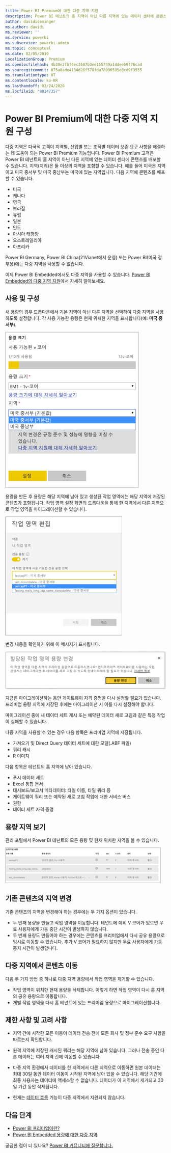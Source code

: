 ```yaml
---
title: Power BI Premium에 대한 다중 지역 지원
description: Power BI 테넌트의 홈 지역이 아닌 다른 지역에 있는 데이터 센터에 콘텐츠를 배포하는 방법을 알아봅니다.
author: davidiseminger
ms.author: davidi
ms.reviewer: ''
ms.service: powerbi
ms.subservice: powerbi-admin
ms.topic: conceptual
ms.date: 02/05/2019
LocalizationGroup: Premium
ms.openlocfilehash: 4b30e2fbf4ec3607b3ee155749a1ddeeb9f76cad
ms.sourcegitcommit: 075a0ade4134d28f578fda78996595e8cd9f3555
ms.translationtype: HT
ms.contentlocale: ko-KR
ms.lasthandoff: 03/24/2020
ms.locfileid: "80147357"
---
```

# <a name="configure-multi-geo-support-for-power-bi-premium"></a>Power BI Premium에 대한 다중 지역 지원 구성

다중 지역은 다국적 고객이 지역별, 산업별 또는 조직별 데이터 보존 요구 사항을 해결하는 데 도움이 되는 Power BI Premium 기능입니다. Power BI Premium 고객은 Power BI 테넌트의 홈 지역이 아닌 다른 지역에 있는 데이터 센터에 콘텐츠를 배포할 수 있습니다. 지역(지리)은 둘 이상의 지역을 포함할 수 있습니다. 예를 들어 미국은 지역이고 미국 중서부 및 미국 중남부는 미국에 있는 지역입니다. 다음 지역에 콘텐츠를 배포할 수 있습니다.

- 미국
- 캐나다
- 영국
- 브라질
- 유럽
- 일본
- 인도
- 아시아 태평양
- 오스트레일리아
- 아프리카

Power BI Germany, Power BI China(21Vianet에서 운영) 또는 Power BI(미국 정부용)에는 다중 지역을 사용할 수 없습니다.

이제 Power BI Embedded에서도 다중 지역을 사용할 수 있습니다. [Power BI Embedded의 다중 지역 지원](developer/embedded/embedded-multi-geo.md)에서 자세히 알아보세요.

## <a name="enable-and-configure"></a>사용 및 구성

새 용량의 경우 드롭다운에서 기본 지역이 아닌 다른 지역을 선택하여 다중 지역을 사용하도록 설정합니다.  각 사용 가능한 용량은 현재 위치한 지역을 표시합니다(예: **미국 중서부**).

![용량 크기: 지역을 선택합니다. Power BI 다중 지역](media/service-admin-premium-multi-geo/power-bi-multi-geo-capacity-size.png)

용량을 만든 후 용량은 해당 지역에 남아 있고 생성된 작업 영역에는 해당 지역에 저장된 콘텐츠가 포함됩니다. 작업 영역 설정 화면의 드롭다운을 통해 한 지역에서 다른 지역으로 작업 영역을 마이그레이션할 수 있습니다.

![작업 영역 편집: 사용 가능한 용량을 선택합니다. Power BI 다중 지역](media/service-admin-premium-multi-geo/power-bi-multi-geo-edit-workspace.png)

변경 내용을 확인하기 위해 이 메시지가 표시됩니다.

![할당된 작업 영역 변경 확인](media/service-admin-premium-multi-geo/power-bi-multi-geo-change-assigned-workspace-capacity.png)

지금은 마이그레이션하는 동안 게이트웨이 자격 증명을 다시 설정할 필요가 없습니다.  프리미엄 용량 지역에 저장된 후에는 마이그레이션 시 이를 다시 설정해야 합니다.

마이그레이션 중에 새 데이터 세트 게시 또는 예약된 데이터 새로 고침과 같은 특정 작업이 실패할 수 있습니다.  

다중 지역을 사용할 수 있는 경우 다음 항목은 프리미엄 지역에 저장됩니다.

- 가져오기 및 Direct Query 데이터 세트에 대한 모델(.ABF 파일)
- 쿼리 캐시
- R 이미지

다음 항목은 테넌트의 홈 지역에 남아 있습니다.

- 푸시 데이터 세트
- Excel 통합 문서
- 대시보드/보고서 메타데이터: 타일 이름, 타일 쿼리 등
- 게이트웨이 쿼리 또는 예약된 새로 고침 작업에 대한 서비스 버스
- 권한
- 데이터 세트 자격 증명

## <a name="view-capacity-regions"></a>용량 지역 보기

관리 포털에서 Power BI 테넌트의 모든 용량 및 현재 위치한 지역을 볼 수 있습니다.

![프리미엄 용량 보기](media/service-admin-premium-multi-geo/power-bi-multi-geo-premium-capacities.png) 

## <a name="change-the-region-for-existing-content"></a>기존 콘텐츠의 지역 변경

기존 콘텐츠의 지역을 변경해야 하는 경우에는 두 가지 옵션이 있습니다.

- 두 번째 용량을 만들고 작업 영역을 이동합니다. 테넌트에 예비 V 코어가 있으면 무료 사용자에게 가동 중단 시간이 발생하지 않습니다.
- 두 번째 용량도 만들어야 하는 경우에는 콘텐츠를 프리미엄에서 다시 공유 용량으로 임시로 이동할 수 있습니다. 추가 V 코어가 필요하지 않지만 무료 사용자에게 가동 중지 시간이 발생합니다.

## <a name="move-content-out-of-multi-geo"></a>다중 지역에서 콘텐츠 이동  

다음 두 가지 방법 중 하나로 다중 지역 용량에서 작업 영역을 제거할 수 있습니다.

- 작업 영역이 위치한 현재 용량을 삭제합니다.  이렇게 하면 작업 영역이 다시 홈 지역의 공유 용량으로 이동합니다.
- 개별 작업 영역을 다시 홈 테넌트에 있는 프리미엄 용량으로 마이그레이션합니다.

## <a name="limitations-and-considerations"></a>제한 사항 및 고려 사항

- 지역 간에 시작한 모든 이동이 데이터 전송 전에 모든 회사 및 정부 준수 요구 사항을 따르는지 확인합니다.
- 원격 지역에 저장된 캐시된 쿼리는 해당 지역에 남아 있습니다. 그러나 전송 중인 다른 데이터는 여러 지역 간에 이동할 수 있습니다.
- 다중 지역 환경에서 데이터를 한 지역에서 다른 지역으로 이동하면 원본 데이터는 최대 30일 동안 데이터 이동이 시작된 지역에 남아 있을 수 있습니다. 해당 기간에 최종 사용자는 데이터에 액세스할 수 없습니다. 데이터가 이 지역에서 제거되고 30일 기간 동안 삭제됩니다.

- 현재는 [데이터 흐름](service-dataflows-overview.md) 기능이 다중 지역에서 지원되지 않습니다.

## <a name="next-steps"></a>다음 단계

- [Power BI 프리미엄이란?](service-premium-what-is.md)
- [Power BI Embedded 용량에 대한 다중 지역](developer/embedded/embedded-multi-geo.md)

궁금한 점이 더 있나요? [Power BI 커뮤니티에 질문합니다.](https://community.powerbi.com/)
